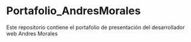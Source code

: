 # Portafolio_AndresMorales
Este repositorio contiene el portafolio de presentación del desarrollador web Andres Morales
